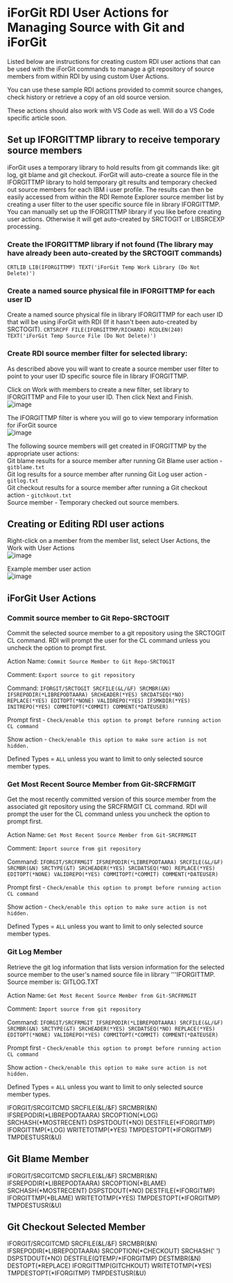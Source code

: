 # iForGit RDI User Actions for Managing Source with Git and iForGit   
Listed below are instructions for creating custom RDI user actions that can be used with the iForGit commands to manage a git repository of source members from within RDI by using custom User Actions.   

You can use these sample RDI actions provided to commit source changes, check history or retrieve a copy of an old source version. 

These actions should also work with VS Code as well. Will do a VS Code specific article soon.   

## Set up IFORGITTMP library to receive temporary source members
iForGit uses a temporary library to hold results from git commands like: git log, git blame and git checkout. iForGit will auto-create a source file in the IFORGITTMP library to hold temporary git results and temporary checked out source members for each IBM i user profile. The results can then be easily accessed from within the RDI Remote Explorer source member list by creating a user filter to the user specific source file in library IFORGITTMP.  You can manually set up the IFORGITTMP library if you like before creating user actions. Otherwise it will get auto-created by SRCTOGIT or LIBSRCEXP processing.   

### Create the IFORGITTMP library if not found (The library may have already been auto-created by the SRCTOGIT commands)
```CRTLIB LIB(IFORGITTMP) TEXT('iForGit Temp Work Library (Do Not Delete)')```       

### Create a named source physical file in IFORGITTMP for each user ID  
Create a named source physical file in library IFORGITTMP for each user ID that will be using iForGit with RDI (If it hasn't been auto-created by SRCTOGIT).
 ```CRTSRCPF FILE(IFORGITTMP/RICHARD) RCDLEN(240) TEXT('iForGit Temp Source File (Do Not Delete)')```                                                                       
 
### Create RDI source member filter for selected library:
As described above you will want to create a source member user filter to point to your user ID specific source file in library IFORGITTMP.   

Click on Work with members to create a new filter, set library to IFORGITTMP and File to your user ID. Then click Next and Finish.    
![image](https://github.com/user-attachments/assets/8dc73e00-b587-4139-9b93-324cd39895b9)

The IFORGITTMP filter is where you will go to view temporary information for iForGit source    
![image](https://github.com/user-attachments/assets/b532f191-4e85-47d4-8970-3cb129ed364b)

The following source members will get created in IFORGITTMP by the appropriate user actions:     
Git blame results for a source member after running Git Blame user action - ```gitblame.txt```  
Git log results for a source member after running Git Log user action - ```gitlog.txt```   
Git checkout results for a source member after running a Git checkout action - ```gitchkout.txt```    
Source member - Temporary checked out source members.    

## Creating or Editing RDI user actions

Right-click on a member from the member list, select User Actions, the Work with User Actions   
![image](https://github.com/user-attachments/assets/96ea76c5-1fe6-4b82-b766-92f9ae8c3490)

Example member user action   
![image](https://github.com/user-attachments/assets/b3e0d98b-17f4-4b9b-a4f4-930f3937be7a)

## iForGit User Actions

### Commit source member to Git Repo-SRCTOGIT 
Commit the selected source member to a git repository using the SRCTOGIT CL command.  RDI will prompt the user for the CL command unless you uncheck the option to prompt first. 

Action Name: ```Commit Source Member to Git Repo-SRCTOGIT```    

Comment: ```Export source to git repository```   

Command: ```IFORGIT/SRCTOGIT SRCFILE(&L/&F) SRCMBR(&N) IFSREPODIR(*LIBREPODTAARA) SRCHEADER(*YES) SRCDATSEQ(*NO) REPLACE(*YES) EDITOPT(*NONE) VALIDREPO(*YES) IFSMKDIR(*YES) INITREPO(*YES) COMMITOPT(*COMMIT) COMMENT(*DATEUSER)```    

Prompt first - ```Check/enable this option to prompt before running action CL command```

Show action - ```Check/enable this option to make sure action is not hidden.```

Defined Types = ```ALL``` unless you want to limit to only selected source member types.   


### Get Most Recent Source Member from Git-SRCFRMGIT
Get the most recently committed version of this source member from the associated git repository using the SRCFRMGIT CL command.  RDI will prompt the user for the CL command unless you uncheck the option to prompt first. 

Action Name: ```Get Most Recent Source Member from Git-SRCFRMGIT```    

Comment: ```Import source from git repository```   

Command: ```IFORGIT/SRCFRMGIT IFSREPODIR(*LIBREPODTAARA) SRCFILE(&L/&F) SRCMBR(&N) SRCTYPE(&T) SRCHEADER(*YES) SRCDATSEQ(*NO) REPLACE(*YES) EDITOPT(*NONE) VALIDREPO(*YES) COMMITOPT(*COMMIT) COMMENT(*DATEUSER)```    

Prompt first - ```Check/enable this option to prompt before running action CL command```

Show action - ```Check/enable this option to make sure action is not hidden.```

Defined Types = ```ALL``` unless you want to limit to only selected source member types.   

### Git Log Member
Retrieve the git log information that lists version information for the selected source member to the user's named source file in library '''IFORGITTMP.  Source member is: GITLOG.TXT

Action Name: ```Get Most Recent Source Member from Git-SRCFRMGIT```    

Comment: ```Import source from git repository```   

Command: ```IFORGIT/SRCFRMGIT IFSREPODIR(*LIBREPODTAARA) SRCFILE(&L/&F) SRCMBR(&N) SRCTYPE(&T) SRCHEADER(*YES) SRCDATSEQ(*NO) REPLACE(*YES) EDITOPT(*NONE) VALIDREPO(*YES) COMMITOPT(*COMMIT) COMMENT(*DATEUSER)```    

Prompt first - ```Check/enable this option to prompt before running action CL command```

Show action - ```Check/enable this option to make sure action is not hidden.```

Defined Types = ```ALL``` unless you want to limit to only selected source member types.   


IFORGIT/SRCGITCMD SRCFILE(&L/&F) SRCMBR(&N) IFSREPODIR(*LIBREPODTAARA) SRCOPTION(*LOG) SRCHASH(*MOSTRECENT) DSPSTDOUT(*NO) DESTFILE(*IFORGITMP) IFORGITTMP(*LOG) WRITETOTMP(*YES) TMPDESTOPT(*IFORGITMP) TMPDESTUSR(&U)

## Git Blame Member
IFORGIT/SRCGITCMD SRCFILE(&L/&F) SRCMBR(&N) IFSREPODIR(*LIBREPODTAARA) SRCOPTION(*BLAME) SRCHASH(*MOSTRECENT) DSPSTDOUT(*NO) DESTFILE(*IFORGITMP) IFORGITTMP(*BLAME) WRITETOTMP(*YES) TMPDESTOPT(*IFORGITMP) TMPDESTUSR(&U)

## Git Checkout Selected Member
IFORGIT/SRCGITCMD SRCFILE(&L/&F) SRCMBR(&N) IFSREPODIR(*LIBREPODTAARA) SRCOPTION(*CHECKOUT) SRCHASH(' ') DSPSTDOUT(*NO) DESTFILE(QTEMP/*IFORGITMP) DESTMBR(&N) DESTOPT(*REPLACE) IFORGITTMP(GITCHKOUT) WRITETOTMP(*YES) TMPDESTOPT(*IFORGITMP) TMPDESTUSR(&U)









